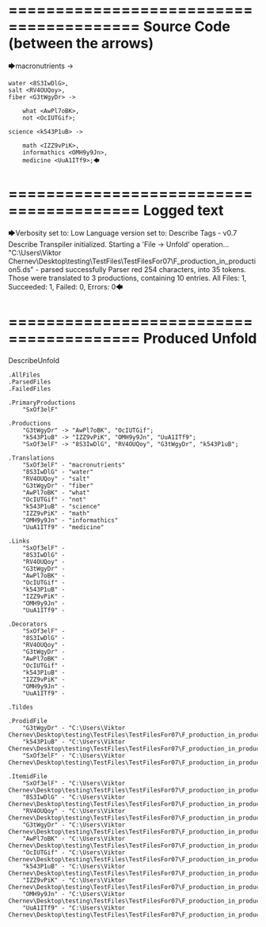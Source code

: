 ========================================
Source Code (between the arrows)
========================================

🡆macronutrients <SxOf3elF> ->

	water <8S3IwDlG>,
    salt <RV4OUQoy>,
    fiber <G3tWgyDr> ->

        what <AwPl7oBK>,
        not <OcIUTGif>;
	
	science <k543P1uB> ->
		
		math <IZZ9vPiK>,
		informathics <OMH9y9Jn>,
		medicine <UuA1ITf9>;🡄

========================================
Logged text
========================================

🡆Verbosity set to: Low
Language version set to: Describe Tags - v0.7
Describe Transpiler initialized.
Starting a 'File -> Unfold' operation...
"C:\Users\Viktor Chernev\Desktop\testing\TestFiles\TestFilesFor07\F_production_in_production5.ds" - parsed successfully
Parser red 254 characters, into 35 tokens.
Those were translated to 3 productions, containing 10 entries.
All Files: 1, Succeeded: 1, Failed: 0, Errors: 0🡄

========================================
Produced Unfold
========================================

DescribeUnfold

    .AllFiles
    .ParsedFiles
    .FailedFiles

    .PrimaryProductions
        "SxOf3elF" 

    .Productions
        "G3tWgyDr" -> "AwPl7oBK", "OcIUTGif";
        "k543P1uB" -> "IZZ9vPiK", "OMH9y9Jn", "UuA1ITf9";
        "SxOf3elF" -> "8S3IwDlG", "RV4OUQoy", "G3tWgyDr", "k543P1uB";

    .Translations
        "SxOf3elF" - "macronutrients"
        "8S3IwDlG" - "water"
        "RV4OUQoy" - "salt"
        "G3tWgyDr" - "fiber"
        "AwPl7oBK" - "what"
        "OcIUTGif" - "not"
        "k543P1uB" - "science"
        "IZZ9vPiK" - "math"
        "OMH9y9Jn" - "informathics"
        "UuA1ITf9" - "medicine"

    .Links
        "SxOf3elF" - 
        "8S3IwDlG" - 
        "RV4OUQoy" - 
        "G3tWgyDr" - 
        "AwPl7oBK" - 
        "OcIUTGif" - 
        "k543P1uB" - 
        "IZZ9vPiK" - 
        "OMH9y9Jn" - 
        "UuA1ITf9" - 

    .Decorators
        "SxOf3elF" - 
        "8S3IwDlG" - 
        "RV4OUQoy" - 
        "G3tWgyDr" - 
        "AwPl7oBK" - 
        "OcIUTGif" - 
        "k543P1uB" - 
        "IZZ9vPiK" - 
        "OMH9y9Jn" - 
        "UuA1ITf9" - 

    .Tildes

    .ProdidFile
        "G3tWgyDr" - "C:\Users\Viktor Chernev\Desktop\testing\TestFiles\TestFilesFor07\F_production_in_production5.ds"
        "k543P1uB" - "C:\Users\Viktor Chernev\Desktop\testing\TestFiles\TestFilesFor07\F_production_in_production5.ds"
        "SxOf3elF" - "C:\Users\Viktor Chernev\Desktop\testing\TestFiles\TestFilesFor07\F_production_in_production5.ds"

    .ItemidFile
        "SxOf3elF" - "C:\Users\Viktor Chernev\Desktop\testing\TestFiles\TestFilesFor07\F_production_in_production5.ds"
        "8S3IwDlG" - "C:\Users\Viktor Chernev\Desktop\testing\TestFiles\TestFilesFor07\F_production_in_production5.ds"
        "RV4OUQoy" - "C:\Users\Viktor Chernev\Desktop\testing\TestFiles\TestFilesFor07\F_production_in_production5.ds"
        "G3tWgyDr" - "C:\Users\Viktor Chernev\Desktop\testing\TestFiles\TestFilesFor07\F_production_in_production5.ds"
        "AwPl7oBK" - "C:\Users\Viktor Chernev\Desktop\testing\TestFiles\TestFilesFor07\F_production_in_production5.ds"
        "OcIUTGif" - "C:\Users\Viktor Chernev\Desktop\testing\TestFiles\TestFilesFor07\F_production_in_production5.ds"
        "k543P1uB" - "C:\Users\Viktor Chernev\Desktop\testing\TestFiles\TestFilesFor07\F_production_in_production5.ds"
        "IZZ9vPiK" - "C:\Users\Viktor Chernev\Desktop\testing\TestFiles\TestFilesFor07\F_production_in_production5.ds"
        "OMH9y9Jn" - "C:\Users\Viktor Chernev\Desktop\testing\TestFiles\TestFilesFor07\F_production_in_production5.ds"
        "UuA1ITf9" - "C:\Users\Viktor Chernev\Desktop\testing\TestFiles\TestFilesFor07\F_production_in_production5.ds"

